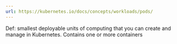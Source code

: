 ```yaml
---
url: https://kubernetes.io/docs/concepts/workloads/pods/
---
```



Def: smallest deployable units of computing that you can create and manage in Kubernetes.
Contains one or more containers


